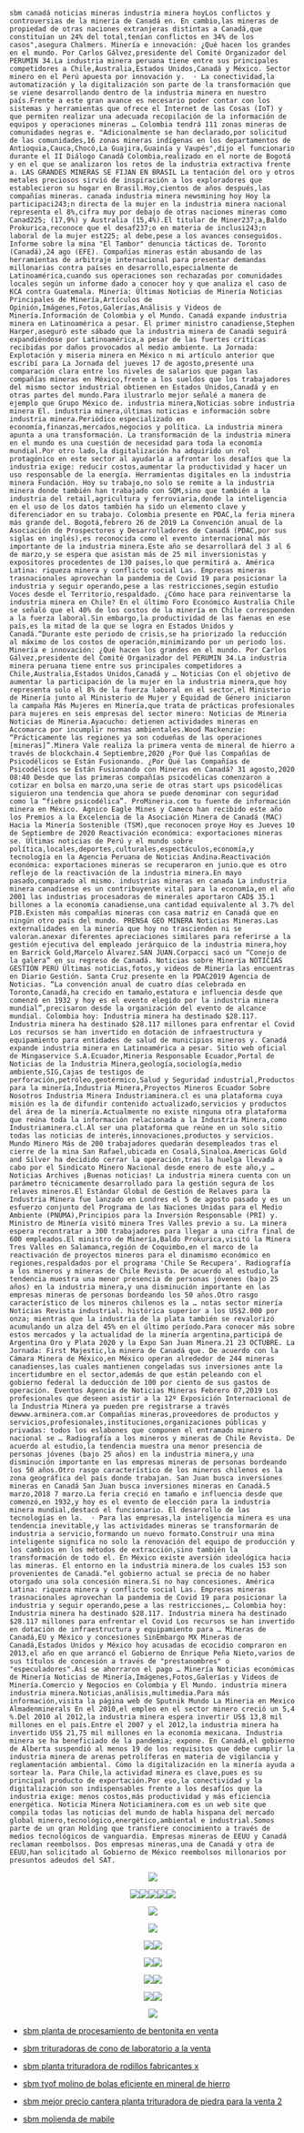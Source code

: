 
```
sbm canadá noticias mineras industria minera hoyLos conflictos y controversias de la minería de Canadá en. En cambio,las mineras de propiedad de otras naciones extranjeras distintas a Canadá,que constituían un 24% del total,tenían conflictos en 34% de los casos",asegura Chalmers. Minería e innovación: ¿Qué hacen los grandes en el mundo. Por Carlos Gálvez,presidente del Comité Organizador del PERUMIN 34.La industria minera peruana tiene entre sus principales competidores a Chile,Australia,Estados Unidos,Canadá y México. Sector minero en el Perú apuesta por innovación y.  · La conectividad,la automatización y la digitalización son parte de la transformación que se viene desarrollando dentro de la industria minera en nuestro país.Frente a este gran avance es necesario poder contar con los sistemas y herramientas que ofrece el Internet de las Cosas (IoT) y que permiten realizar una adecuada recopilación de la información de equipos y operaciones mineras … Colombia tendrá 111 zonas mineras de comunidades negras e. "Adicionalmente se han declarado,por solicitud de las comunidades,16 zonas mineras indígenas en los departamentos de Antioquia,Cauca,Chocó,La Guajira,Guainía y Vaupés",dijo el funcionario durante el II Diálogo Canadá Colombia,realizado en el norte de Bogotá y en el que se analizaron los retos de la industria extractiva frente a. LAS GRANDES MINERAS SE FIJAN EN BRASIL La tentación del oro y otros metales preciosos sirvió de inspiración a los exploradores que establecieron su hogar en Brasil.Hoy,cientos de años después,las compañías mineras. canada industria minera newsmining hoy Hoy la participaci243;n directa de la mujer en la industria minera nacional representa el 8%,cifra muy por debajo de otras naciones mineras como Canad225; (17,9%) y Australia (15,4%).El titular de Miner237;a,Baldo Prokurica,reconoce que el desaf237;o en materia de inclusi243;n laboral de la mujer est225; al debe,pese a los avances conseguidos. Informe sobre la mina "El Tambor" denuncia tácticas de. Toronto (Canadá),24 ago (EFE). Compañías mineras están abusando de las herramientas de arbitraje internacional para presentar demandas millonarias contra países en desarrollo,especialmente de Latinoamérica,cuando sus operaciones son rechazadas por comunidades locales según un informe dado a conocer hoy y que analiza el caso de KCA contra Guatemala. Minería: Últimas Noticias de Minería Noticias Principales de Minería,Artículos de Opinión,Imágenes,Fotos,Galerías,Análisis y Videos de Minería.Información de Colombia y el Mundo. Canadá expande industria minera en Latinoamérica a pesar. El primer ministro canadiense,Stephen Harper,aseguró este sábado que la industria minera de Canadá seguirá expandiéndose por Latinoamérica,a pesar de las fuertes críticas recibidas por daños provocados al medio ambiente. La Jornada: Explotación y miseria minera en México n mi artículo anterior que escribí para La Jornada del jueves 17 de agosto,presenté una comparación clara entre los niveles de salarios que pagan las compañías mineras en México,frente a los sueldos que los trabajadores del mismo sector industrial obtienen en Estados Unidos,Canadá y en otras partes del mundo.Para ilustrarlo mejor señalé a manera de ejemplo que Grupo México de. industria minera,Noticias sobre industria minera El. industria minera,últimas noticias e información sobre industria minera.Periódico especializado en economía,finanzas,mercados,negocios y política. La industria minera apunta a una transformación. La transformación de la industria minera en el mundo es una cuestión de necesidad para toda la economía mundial.Por otro lado,la digitalización ha adquirido un rol protagónico en este sector al ayudarla a afrontar los desafíos que la industria exige: reducir costos,aumentar la productividad y hacer un uso responsable de la energía. Herramientas digitales en la industria minera Fundación. Hoy su trabajo,no solo se remite a la industria minera donde también han trabajado con SQM,sino que también a la industria del retail,agricultura y ferroviaria,donde la inteligencia en el uso de los datos también ha sido un elemento clave y diferenciador en su trabajo. Colombia presente en PDAC,la feria minera más grande del. Bogotá,febrero 26 de 2019 La Convención anual de la Asociación de Prospectores y Desarrolladores de Canadá (PDAC,por sus siglas en inglés),es reconocida como el evento internacional más importante de la industria minera.Este año se desarrollará del 3 al 6 de marzo,y se espera que asistan más de 25 mil inversionistas y expositores procedentes de 130 países,lo que permitirá a. América Latina: riqueza minera y conflicto social Las. Empresas mineras trasnacionales aprovechan la pandemia de Covid 19 para posicionar la industria y seguir operando,pese a las restricciones,según estudio Voces desde el Territorio,respaldado. ¿Cómo hace para reinventarse la industria minera en Chile? En el último Foro Económico Australia Chile se señaló que el 40% de los costos de la minería en Chile corresponden a la fuerza laboral.Sin embargo,la productividad de las faenas en ese país,es la mitad de la que se logra en Estados Unidos y Canadá.“Durante este periodo de crisis,se ha priorizado la reducción al máximo de los costos de operación,minimizando por un periodo los. Minería e innovación: ¿Qué hacen los grandes en el mundo. Por Carlos Gálvez,presidente del Comité Organizador del PERUMIN 34.La industria minera peruana tiene entre sus principales competidores a Chile,Australia,Estados Unidos,Canadá y … Noticias Con el objetivo de aumentar la participación de la mujer en la industria minera,que hoy representa solo el 8% de la fuerza laboral en el sector,el Ministerio de Minería junto al Ministerio de Mujer y Equidad de Género iniciaron la campaña Más Mujeres en Minería,que trata de prácticas profesionales para mujeres en seis empresas del sector minero: Noticias de Mineria Noticias de Mineria.Ayacucho: detienen actividades mineras en Accomarca por incumplir normas ambientales.Wood Mackenzie: “Prácticamente las regiones ya son codueñas de las operaciones [mineras]”.Minera Vale realiza la primera venta de mineral de hierro a través de blockchain.4 Septiembre,2020 ¿Por Qué las Compañías de Psicodélicos se Están Fusionando. ¿Por Qué las Compañías de Psicodélicos se Están Fusionando con Mineras en Canadá? 31 agosto,2020 08:40 Desde que las primeras compañías psicodélicas comenzaron a cotizar en bolsa en marzo,una serie de otras start ups psicodélicas siguieron una tendencia que ahora se puede denominar con seguridad como la “fiebre psicodélica”. ProMineria.com tu fuente de información minera en México. Agnico Eagle Mines y Cameco han recibido este año los Premios a la Excelencia de la Asociación Minera de Canadá (MAC) Hacia la Minería Sostenible (TSM),que reconocen proye Hoy es Jueves 10 de Septiembre de 2020 Reactivación económica: exportaciones mineras se. Últimas noticias de Perú y el mundo sobre política,locales,deportes,culturales,espectáculos,economía,y tecnología en la Agencia Peruana de Noticias Andina.Reactivación económica: exportaciones mineras se recuperaron en junio.que es otro reflejo de la reactivación de la industria minera.En mayo pasado,comparado al mismo. industrias mineras en canada La industria minera canadiense es un contribuyente vital para la economía,en el año 2001 las industrias procesadoras de minerales aportaron CAD$ 35.1 billones a la economía canadiense,una cantidad equivalente al 3.7% del PIB.Existen más compañías mineras con casa matriz en Canadá que en ningún otro país del mundo. PRENSA GEO MINERA Noticias Mineras.Las externalidades en la minería que hoy no trascienden ni se valoran.anexar diferentes apreciaciones similares para referirse a la gestión ejecutiva del empleado jerárquico de la industria minera,hoy en Barrick Gold,Marcelo Álvarez.SAN JUAN.Corpacci sacó un “Conejo de la galera” en su regreso de Canadá. Noticias sobre Minería NOTICIAS GESTIÓN PERÚ Últimas noticias,fotos,y videos de Minería las encuentras en Diario Gestión. Santa Cruz presente en la PDAC2019 Agencia de Noticias. “La convención anual de cuatro días celebrada en Toronto,Canadá,ha crecido en tamaño,estatura e influencia desde que comenzó en 1932 y hoy es el evento elegido por la industria minera mundial”,precisaron desde la organización del evento de alcance mundial. Colombia hoy: Industria minera ha destinado $28.117. Industria minera ha destinado $28.117 millones para enfrentar el Covid Los recursos se han invertido en dotación de infraestructura y equipamiento para entidades de salud de municipios mineros y. Canadá expande industria minera en Latinoamérica a pesar. Sitio web oficial de Mingaservice S.A.Ecuador,Mineria Responsable Ecuador,Portal de Noticias de la Industria Minera,geología,sociología,medio ambiente,SIG,Cajas de testigos de perforación,petróleo,geotérmico,Salud y Seguridad industrial,Productos para la minería,Industria Minera,Proyectos Mineros Ecuador Sobre Nosotros Industria Minera Industriaminera.cl es una plataforma cuya misión es la de difundir contenido actualizado,servicios y productos del área de la minería.Actualmente no existe ninguna otra plataforma que reúna toda la información relacionada a la Industria Minera,como Industriaminera.cl.Al ser una plataforma que reúne en un solo sitio todas las noticias de interés,innovaciones,productos y servicios. Mundo Minero Más de 200 trabajadores quedarán desempleados tras el cierre de la mina San Rafael,ubicada en Cosalá,Sinaloa.Americas Gold and Silver ha decidido cerrar la operación,tras la huelga llevada a cabo por el Sindicato Minero Nacional desde enero de este año,y … Noticias Archives ¡Buenas noticias! La industria minera cuenta con un parámetro técnicamente desarrollado para la gestión segura de los relaves mineros.El Estándar Global de Gestión de Relaves para la Industria Minera fue lanzado en Londres el 5 de agosto pasado y es un esfuerzo conjunto del Programa de las Naciones Unidas para el Medio Ambiente (PNUMA),Principios para la Inversión Responsable (PRI) y. Ministro de Minería visitó minera Tres Valles previo a su. La minera espera recontratar a 300 trabajadores para llegar a una cifra final de 600 empleados.El ministro de Minería,Baldo Prokurica,visitó la Minera Tres Valles en Salamanca,región de Coquimbo,en el marco de la reactivación de proyectos mineros para el dinamismo económico en regiones,respaldados por el programa 'Chile Se Recupera'. Radiografía a los mineros y mineras de Chile Revista. De acuerdo al estudio,la tendencia muestra una menor presencia de personas jóvenes (bajo 25 años) en la industria minera,y una disminución importante en las empresas mineras de personas bordeando los 50 años.Otro rasgo característico de los mineros chilenos es la … notas sector minería Noticias Revista industrial. histórica superior a los US$2.000 por onza; mientras que la industria de la plata también se revalorizó acumulando un alza del 45% en el último período.Para conocer más sobre estos mercados y la actualidad de la minería argentina,participá de Argentina Oro y Plata 2020 y la Expo San Juan Minera.21 23 OCTUBRE. La Jornada: First Majestic,la minera de Canadá que. De acuerdo con la Cámara Minera de México,en México operan alrededor de 244 mineras canadienses,las cuales mantienen congeladas sus inversiones ante la incertidumbre en el sector,además de que están peleando con el gobierno federal la deducción de 100 por ciento de sus gastos de operación. Eventos Agencia de Noticias Mineras Febrero 07,2019 Los profesionales que deseen asistir a la 12º Exposición Internacional de la Industria Minera ya pueden pre registrarse a través dewww.arminera.com.ar Compañías mineras,proveedores de productos y servicios,profesionales,instituciones,organizaciones públicas y privadas: todos los eslabones que componen el entramado minero nacional se … Radiografía a los mineros y mineras de Chile Revista. De acuerdo al estudio,la tendencia muestra una menor presencia de personas jóvenes (bajo 25 años) en la industria minera,y una disminución importante en las empresas mineras de personas bordeando los 50 años.Otro rasgo característico de los mineros chilenos es la zona geográfica del país donde trabajan. San Juan busca inversiones mineras en Canadá San Juan busca inversiones mineras en Canadá.5 marzo,2018 7 marzo.La feria creció en tamaño e influencia desde que comenzó,en 1932,y hoy es el evento de elección para la industria minera mundial,destacó el funcionario. El desarrollo de las tecnologías en la.  · Para las empresas,la inteligencia minera es una tendencia inevitable,y las actividades mineras se transformarán de industria a servicio,formando un nuevo formato.Construir una mina inteligente significa no solo la renovación del equipo de producción y los cambios en los métodos de extracción,sino también la transformación de todo el. En México existe aversión ideológica hacia las mineras. El entorno en la industria minera.de los cuales 153 son provenientes de Canadá.“el gobierno actual se precia de no haber otorgado una sola concesión minera.Si no hay concesiones. América Latina: riqueza minera y conflicto social Las. Empresas mineras trasnacionales aprovechan la pandemia de Covid 19 para posicionar la industria y seguir operando,pese a las restricciones,… Colombia hoy: Industria minera ha destinado $28.117. Industria minera ha destinado $28.117 millones para enfrentar el Covid Los recursos se han invertido en dotación de infraestructura y equipamiento para … Mineras de Canadá,EU y México y concesiones SinEmbargo MX Mineras de Canadá,Estados Unidos y México hoy acusadas de ecocidio compraron en 2013,el año en que arrancó el Gobierno de Enrique Peña Nieto,varios de sus títulos de concesión a través de "prestanombres" o "especuladores".Así se ahorraron el pago … Minería Noticias económicas de Minería Noticias de Minería,Imágenes,Fotos,Galerías y Videos de Minería.Comercio y Negocios en Colombia y El Mundo. industria minera industria minera.Noticias,análisis,multimedia.Para más información,visita la página web de Sputnik Mundo La Mineria en Mexico Almadenminerals En el 2010,el empleo en el sector minero creció un 5,4 %.Del 2010 al 2012,la industria minera espera invertir US$ 13,8 mil millones en el país.Entre el 2007 y el 2012,la industria minera ha invertido US$ 21,75 mil millones en la economía mexicana. Industria minera se ha beneficiado de la pandemia; expone. En Canadá,el gobierno de Alberta suspendió al menos 19 de los requisitos que debe cumplir la industria minera de arenas petrolíferas en materia de vigilancia y reglamentación ambiental. Cómo la digitalización en la minería ayuda a sortear la. Para Chile,la actividad minera es clave,pues es su principal producto de exportación.Por eso,la conectividad y la digitalización son indispensables frente a los desafíos que la industria exige: menos costos,más productividad y más eficiencia energética. Noticia Minera Noticiaminera.com es un web site que compila todas las noticias del mundo de habla hispana del mercado global minero,tecnológico,energético,ambiental e industrial.Somos parte de un gran Holding que transfiere conocimiento a través de medios tecnológicos de vanguardia. Empresas mineras de EEUU y Canadá reclaman reembolsos. Dos empresas mineras,una de Canadá y otra de EEUU,han solicitado al Gobierno de México reembolsos millonarios por presuntos adeudos del SAT. 
```

<div align="center">

<a href="https://es-crusher.shibang-china.com/github&k=sbm+canad%C3%A1+noticias+mineras+industria+minera+hoy"><img src="https://static.shibang-china.com/es/crusher/logo.jpg"></a>

<a href="https://es-crusher.shibang-china.com/github&k=sbm+canad%C3%A1+noticias+mineras+industria+minera+hoy"><img src="https://static.shibang-china.com/es/crusher/index.jpg"></a><a href="https://es-crusher.shibang-china.com/material.htmlgithub&k=sbm+canad%C3%A1+noticias+mineras+industria+minera+hoy"><img src="https://static.shibang-china.com/es/crusher/material.jpg"></a><a href="https://es-crusher.shibang-china.com/application.htmlgithub&k=sbm+canad%C3%A1+noticias+mineras+industria+minera+hoy"><img src="https://static.shibang-china.com/es/crusher/application.jpg"></a><a href="https://es-crusher.shibang-china.com/aboutus.htmlgithub&k=sbm+canad%C3%A1+noticias+mineras+industria+minera+hoy"><img src="https://static.shibang-china.com/es/crusher/aboutus.jpg"></a><a href="https://es-crusher.shibang-china.com/contact.htmlgithub&k=sbm+canad%C3%A1+noticias+mineras+industria+minera+hoy"><img src="https://static.shibang-china.com/es/crusher/contact.jpg"></a>

<a href="https://es-crusher.shibang-china.com/github&k=sbm+canad%C3%A1+noticias+mineras+industria+minera+hoy"><img src="https://static.shibang-china.com/es/crusher/banner.jpg"></a>

<a href="https://swt.shibang-china.com/github&k=sbm+canad%C3%A1+noticias+mineras+industria+minera+hoy"><img src="https://static.shibang-china.com/es/crusher/text.jpg"></a>

<a href="https://swt.shibang-china.com/github&k=sbm+canad%C3%A1+noticias+mineras+industria+minera+hoy"><img src="https://static.shibang-china.com/es/crusher/chat.jpg"></a><a href="https://es-crusher.shibang-china.com/contact.htmlgithub&k=sbm+canad%C3%A1+noticias+mineras+industria+minera+hoy"><img src="https://static.shibang-china.com/es/crusher/message.jpg"></a>

<a href="https://es-crusher.shibang-china.com/products/pe.htmlgithub&k=sbm+canad%C3%A1+noticias+mineras+industria+minera+hoy"><img src="https://static.shibang-china.com/es/crusher/pe.jpg"></a><a href="https://es-crusher.shibang-china.com/products/pf.htmlgithub&k=sbm+canad%C3%A1+noticias+mineras+industria+minera+hoy"><img src="https://static.shibang-china.com/es/crusher/pf.jpg"></a>

<a href="https://es-crusher.shibang-china.com/products/hpt.htmlgithub&k=sbm+canad%C3%A1+noticias+mineras+industria+minera+hoy"><img src="https://static.shibang-china.com/es/crusher/hpt.jpg"></a><a href="https://es-crusher.shibang-china.com/products/vsi.htmlgithub&k=sbm+canad%C3%A1+noticias+mineras+industria+minera+hoy"><img src="https://static.shibang-china.com/es/crusher/vsi.jpg"></a>

<a href="https://es-crusher.shibang-china.com/products/klv.htmlgithub&k=sbm+canad%C3%A1+noticias+mineras+industria+minera+hoy"><img src="https://static.shibang-china.com/es/crusher/klv.jpg"></a><a href="https://es-crusher.shibang-china.com/products/portable.htmlgithub&k=sbm+canad%C3%A1+noticias+mineras+industria+minera+hoy"><img src="https://static.shibang-china.com/es/crusher/portable.jpg"></a>

<a href="https://swt.shibang-china.com/github&k=sbm+canad%C3%A1+noticias+mineras+industria+minera+hoy"><img src="https://static.shibang-china.com/es/crusher/case.jpg"></a>

</div>


* [sbm planta de procesamiento de bentonita en venta](sbm%20planta%20de%20procesamiento%20de%20bentonita%20en%20venta.md)

* [sbm trituradoras de cono de laboratorio a la venta](sbm%20trituradoras%20de%20cono%20de%20laboratorio%20a%20la%20venta.md)

* [sbm planta trituradora de rodillos fabricantes x](sbm%20planta%20trituradora%20de%20rodillos%20fabricantes%20x.md)

* [sbm tyof molino de bolas eficiente en mineral de hierro](sbm%20tyof%20molino%20de%20bolas%20eficiente%20en%20mineral%20de%20hierro.md)

* [sbm mejor precio cantera planta trituradora de piedra para la venta 2](sbm%20mejor%20precio%20cantera%20planta%20trituradora%20de%20piedra%20para%20la%20venta%202.md)

* [sbm molienda de mabile](sbm%20molienda%20de%20mabile.md)